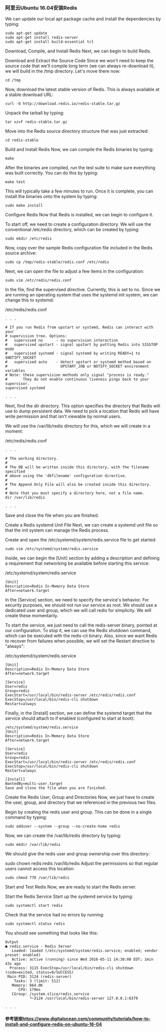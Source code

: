 ### 阿里云Ubuntu 16.04安装Redis

We can update our local apt package cache and install the dependencies by typing:

```
sudo apt-get update
sudo apt-get install redis-server
sudo apt-get install build-essential tcl
```
Download, Compile, and Install Redis
Next, we can begin to build Redis.

Download and Extract the Source Code
Since we won't need to keep the source code that we'll compile long term (we can always re-download it), we will build in the /tmp directory. Let's move there now:

```
cd /tmp
```
Now, download the latest stable version of Redis. This is always available at a stable download URL:

```
curl -O http://download.redis.io/redis-stable.tar.gz
```
Unpack the tarball by typing:

```
tar xzvf redis-stable.tar.gz
```
Move into the Redis source directory structure that was just extracted:

```
cd redis-stable
```
Build and Install Redis
Now, we can compile the Redis binaries by typing:

```
make
```
After the binaries are compiled, run the test suite to make sure everything was built correctly. You can do this by typing:

```
make test
```
This will typically take a few minutes to run. Once it is complete, you can install the binaries onto the system by typing:

```
sudo make install
```
Configure Redis
Now that Redis is installed, we can begin to configure it.

To start off, we need to create a configuration directory. We will use the conventional /etc/redis directory, which can be created by typing:

```
sudo mkdir /etc/redis
```
Now, copy over the sample Redis configuration file included in the Redis source archive:

```
sudo cp /tmp/redis-stable/redis.conf /etc/redis
```
Next, we can open the file to adjust a few items in the configuration:

```
sudo vim /etc/redis/redis.conf
```
In the file, find the supervised directive. Currently, this is set to no. Since we are running an operating system that uses the systemd init system, we can change this to systemd:

/etc/redis/redis.conf

```
. . .

# If you run Redis from upstart or systemd, Redis can interact with your
# supervision tree. Options:
#   supervised no      - no supervision interaction
#   supervised upstart - signal upstart by putting Redis into SIGSTOP mode
#   supervised systemd - signal systemd by writing READY=1 to $NOTIFY_SOCKET
#   supervised auto    - detect upstart or systemd method based on
#                        UPSTART_JOB or NOTIFY_SOCKET environment variables
# Note: these supervision methods only signal "process is ready."
#       They do not enable continuous liveness pings back to your supervisor.
supervised systemd

. . .
```
Next, find the dir directory. This option specifies the directory that Redis will use to dump persistent data. We need to pick a location that Redis will have write permission and that isn't viewable by normal users.

We will use the /var/lib/redis directory for this, which we will create in a moment:

/etc/redis/redis.conf


```
. . .

# The working directory.
#
# The DB will be written inside this directory, with the filename specified
# above using the 'dbfilename' configuration directive.
#
# The Append Only File will also be created inside this directory.
#
# Note that you must specify a directory here, not a file name.
dir /var/lib/redis

. . .
```

Save and close the file when you are finished.

Create a Redis systemd Unit File
Next, we can create a systemd unit file so that the init system can manage the Redis process.

Create and open the /etc/systemd/system/redis.service file to get started:

```
sudo vim /etc/systemd/system/redis.service
```
Inside, we can begin the [Unit] section by adding a description and defining a requirement that networking be available before starting this service:

/etc/systemd/system/redis.service

```
[Unit]
Description=Redis In-Memory Data Store
After=network.target
```
In the [Service] section, we need to specify the service's behavior. For security purposes, we should not run our service as root. We should use a dedicated user and group, which we will call redis for simplicity. We will create these momentarily.

To start the service, we just need to call the redis-server binary, pointed at our configuration. To stop it, we can use the Redis shutdown command, which can be executed with the redis-cli binary. Also, since we want Redis to recover from failures when possible, we will set the Restart directive to "always":

/etc/systemd/system/redis.service

```
[Unit]
Description=Redis In-Memory Data Store
After=network.target

[Service]
User=redis
Group=redis
ExecStart=/usr/local/bin/redis-server /etc/redis/redis.conf
ExecStop=/usr/local/bin/redis-cli shutdown
Restart=always
```

Finally, in the [Install] section, we can define the systemd target that the service should attach to if enabled (configured to start at boot):

```
/etc/systemd/system/redis.service
[Unit]
Description=Redis In-Memory Data Store
After=network.target

[Service]
User=redis
Group=redis
ExecStart=/usr/local/bin/redis-server /etc/redis/redis.conf
ExecStop=/usr/local/bin/redis-cli shutdown
Restart=always

[Install]
WantedBy=multi-user.target
Save and close the file when you are finished.
```

Create the Redis User, Group and Directories
Now, we just have to create the user, group, and directory that we referenced in the previous two files.

Begin by creating the redis user and group. This can be done in a single command by typing:

```
sudo adduser --system --group --no-create-home redis
```
Now, we can create the /var/lib/redis directory by typing:

```
sudo mkdir /var/lib/redis
```
We should give the redis user and group ownership over this directory:

sudo chown redis:redis /var/lib/redis
Adjust the permissions so that regular users cannot access this location:

```
sudo chmod 770 /var/lib/redis
```
Start and Test Redis
Now, we are ready to start the Redis server.

Start the Redis Service
Start up the systemd service by typing:

```
sudo systemctl start redis
```
Check that the service had no errors by running:

```
sudo systemctl status redis
```
You should see something that looks like this:

```
Output
● redis.service - Redis Server
   Loaded: loaded (/etc/systemd/system/redis.service; enabled; vendor preset: enabled)
   Active: active (running) since Wed 2016-05-11 14:38:08 EDT; 1min 43s ago
  Process: 3115 ExecStop=/usr/local/bin/redis-cli shutdown (code=exited, status=0/SUCCESS)
 Main PID: 3124 (redis-server)
    Tasks: 3 (limit: 512)
   Memory: 864.0K
      CPU: 179ms
   CGroup: /system.slice/redis.service
           └─3124 /usr/local/bin/redis-server 127.0.0.1:6379       

. . .
```
#### 参考链接<https://www.digitalocean.com/community/tutorials/how-to-install-and-configure-redis-on-ubuntu-16-04>